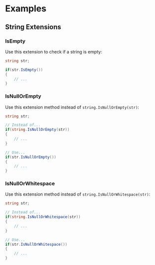 # Examples

## String Extensions

### IsEmpty
Use this extension to check if a string is empty:
```csharp
string str;

if(str.IsEmpty())
{
    // ...
}
```

### IsNullOrEmpty
Use this extension method instead of `string.IsNullOrEmpty(str)`:
```csharp
string str;

// Instead of...
if(string.IsNullOrEmpty(str))
{
    // ...
}

// Use...
if(str.IsNullOrEmpty())
{
    // ...
}
```

### IsNullOrWhitespace
Use this extension method instead of `string.IsNullOrWhitespace(str)`:
```csharp
string str;

// Instead of...
if(string.IsNullOrWhitespace(str))
{
    // ...
}

// Use...
if(str.IsNullOrWhitespace())
{
    // ...
}
```
